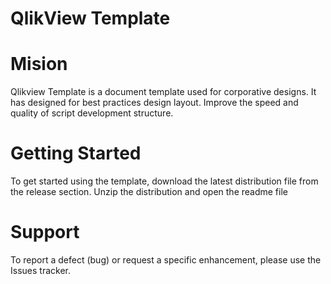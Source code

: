 # QlikView Template

# Mision
Qlikview Template is a document template used for corporative designs.
It has designed for best practices design layout. Improve the speed and quality of script development structure.

# Getting Started
To get started using the template, download the latest distribution file from the release section. Unzip the distribution and open the readme file

# Support
To report a defect (bug) or request a specific enhancement, please use the Issues tracker.

